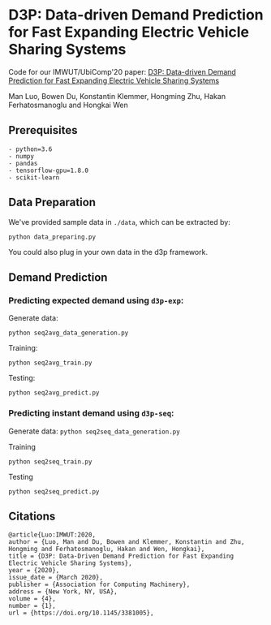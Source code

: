 # D3P: Data-driven Demand Prediction for Fast Expanding Electric Vehicle Sharing Systems

Code for our IMWUT/UbiComp'20 paper: [D3P: Data-driven Demand Prediction for Fast Expanding Electric Vehicle Sharing Systems](http://wrap.warwick.ac.uk/135568/1/WRAP-D3P-data-driven-demand-prediction-fast-expanding-electric-vehicle-sharing-systems-Wen-2020.pdf)

Man Luo, Bowen Du, Konstantin Klemmer, Hongming Zhu, Hakan Ferhatosmanoglu and Hongkai Wen

 
## Prerequisites


```
- python=3.6   
- numpy
- pandas  
- tensorflow-gpu=1.8.0  
- scikit-learn  
```

## Data Preparation

We've provided sample data in `./data`, which can be extracted by:

```python data_preparing.py```

You could also plug in your own data in the d3p framework.

## Demand Prediction

### Predicting expected demand using `d3p-exp`:

Generate data:

```python seq2avg_data_generation.py```

Training:

```python seq2avg_train.py```

Testing:

```python seq2avg_predict.py```

### Predicting instant demand using `d3p-seq`:

Generate data:
```python seq2seq_data_generation.py```

Training

```python seq2seq_train.py```

Testing

```python seq2seq_predict.py```



## Citations
```
@article{Luo:IMWUT:2020, 
author = {Luo, Man and Du, Bowen and Klemmer, Konstantin and Zhu, Hongming and Ferhatosmanoglu, Hakan and Wen, Hongkai}, 
title = {D3P: Data-Driven Demand Prediction for Fast Expanding Electric Vehicle Sharing Systems}, 
year = {2020}, 
issue_date = {March 2020}, 
publisher = {Association for Computing Machinery}, 
address = {New York, NY, USA}, 
volume = {4}, 
number = {1}, 
url = {https://doi.org/10.1145/3381005},
```

